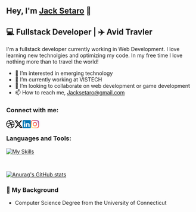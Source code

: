 ## Hey, I'm [Jack Setaro][website] 👋 

## 💻 Fullstack Developer | ✈️ Avid Travler

I'm a fullstack developer currently working in Web Development. I love learning new technolgies and optimizing my code. In my free time I love nothing more than to travel the world!

- 👀 I’m interested in emerging technology
- 🌱 I’m currently working at VISTECH
- 💞️ I’m looking to collaborate on web development or game development
- 📫 How to reach me, Jacksetaro@gmail.com
### Connect with me:

[<img align="left" alt="jacksetaro.com" width="22px" src="https://raw.githubusercontent.com/CLorant/readme-social-icons/main/large/dark/dribbble.svg" />][website]
[<img align="left" alt="Jack Setaro | Twitter" width="22px" src="https://raw.githubusercontent.com/CLorant/readme-social-icons/main/large/colored/twitter-x.svg" />][twitter]
[<img align="left" alt="Jack Setaro | LinkedIn" width="22px" src="https://raw.githubusercontent.com/CLorant/readme-social-icons/main/large/colored/linkedin.svg" />][linkedin]
[<img align="left" alt="Jack Setaro | Instagram" width="22px" src="https://raw.githubusercontent.com/CLorant/readme-social-icons/main/large/colored/instagram.svg" />][instagram]

<br />

### Languages and Tools:
[![My Skills](https://skillicons.dev/icons?i=html,js,ts,css,cs,dotnet,tailwind,azure,react,vercel,nextjs,linux,jest,jquery,gulp,git,apple,npm,nodejs)](https://skillicons.dev)

<br />

[![Anurag's GitHub stats](https://github-readme-stats.vercel.app/api?username=jacksetaro&show_icons=true&theme=dark&count_private=true)](https://github.com/anuraghazra/github-readme-stats)

### 🧰 My Background
- Computer Science Degree from the University of Connecticut

<!-- Links -->
[website]: https://jacksetaro.com
[twitter]: https://twitter.com/jacksetaro
[instagram]: https://instagram.com/jacksetaro
[linkedin]: https://www.linkedin.com/in/jack-setaro-37651a1a7/

<!-- Languages -->
[python]: https://www.python.org/
[html]: https://en.wikipedia.org/wiki/HTML5
[CSS]: https://en.wikipedia.org/wiki/CSS
[Github]: https://github.com/
[Terminal]: https://en.wikipedia.org/wiki/Computer_terminal
[Linux]: https://www.linux.org/

